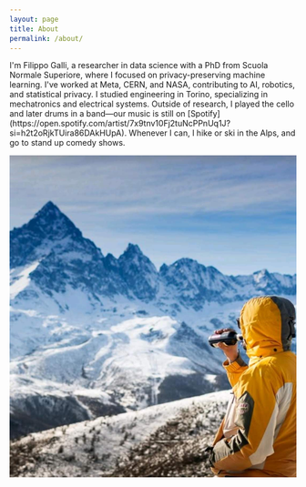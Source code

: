 ```yaml
---
layout: page
title: About
permalink: /about/
---
```

<div style="text-align: justify">
</div>
I'm Filippo Galli, a researcher in data science with a PhD from Scuola Normale 
Superiore, where I focused on privacy-preserving machine learning. I've worked 
at Meta, CERN, and NASA, contributing to AI, robotics, and statistical privacy. 
I studied engineering in Torino, specializing in mechatronics and electrical 
systems. Outside of research, I played the cello and later drums in a band—our 
music is still on [Spotify](https://open.spotify.com/artist/7x9tnv10Fj2tuNcPPnUq1J?si=h2t2oRjkTUira86DAkHUpA).
Whenever I can, I hike or ski in the Alps, and go to stand up comedy shows.


<p></p>

![Me in front of Monviso Mountain](/assets/mountain.jpg)
<!--
This is the base Jekyll theme. You can find out more info about customizing your Jekyll theme, as well as basic Jekyll usage documentation at [jekyllrb.com](https://jekyllrb.com/) -->

<!-- You can find the source code for Minima at GitHub:
[jekyll][jekyll-organization] /
[minima](https://github.com/jekyll/minima)

You can find the source code for Jekyll at GitHub:
[jekyll][jekyll-organization] /
[jekyll](https://github.com/jekyll/jekyll)


[jekyll-organization]: https://github.com/jekyll  -->

